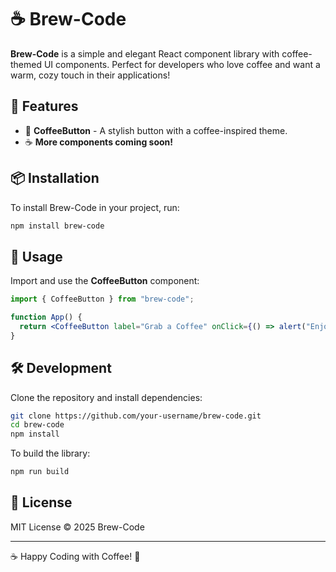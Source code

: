 # ☕ Brew-Code

**Brew-Code** is a simple and elegant React component library with coffee-themed UI components. Perfect for developers who love coffee and want a warm, cozy touch in their applications!

## 🚀 Features
- 🍵 **CoffeeButton** - A stylish button with a coffee-inspired theme.
- ☕ **More components coming soon!**

## 📦 Installation
To install Brew-Code in your project, run:
```sh
npm install brew-code
```

## 🔨 Usage
Import and use the **CoffeeButton** component:
```jsx
import { CoffeeButton } from "brew-code";

function App() {
  return <CoffeeButton label="Grab a Coffee" onClick={() => alert("Enjoy your coffee! ☕")} />;
}
```

## 🛠 Development
Clone the repository and install dependencies:
```sh
git clone https://github.com/your-username/brew-code.git
cd brew-code
npm install
```

To build the library:
```sh
npm run build
```

## 📜 License
MIT License © 2025 Brew-Code

---

☕ Happy Coding with Coffee! 🚀


